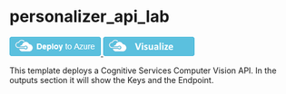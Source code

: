 # personalizer_api_lab

<a href="https://portal.azure.com/#create/Microsoft.Template/uri/https%3A%2F%2Fraw.githubusercontent.com%2Fjakeatmsft%2Fpersonalizer_api_lab%2Fblob%2Fmaster%2Fazuredeploy.json" target="_blank">
<img src="https://raw.githubusercontent.com/Azure/azure-quickstart-templates/master/1-CONTRIBUTION-GUIDE/images/deploytoazure.png"/>
</a>
<a href="http://armviz.io/#/?load=https%3A%2F%2Fraw.githubusercontent.com%2Fjakeatmsft%2Fpersonalizer_api_lab%2Fblob%2Fmaster%2Fazuredeploy.json" target="_blank">
<img src="https://raw.githubusercontent.com/Azure/azure-quickstart-templates/master/1-CONTRIBUTION-GUIDE/images/visualizebutton.png"/>
</a>

This template deploys a Cognitive Services Computer Vision API.
In the outputs section it will show the Keys and the Endpoint.